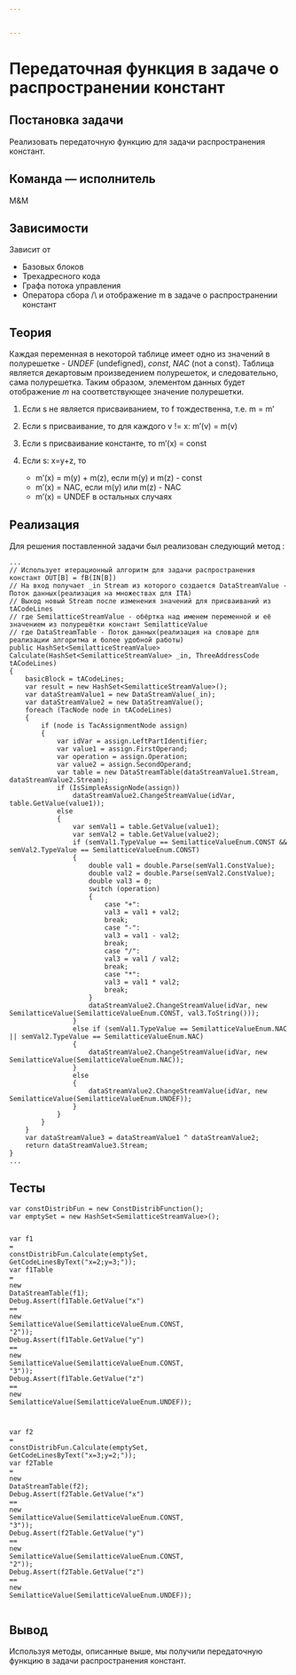 ```yaml
---


---
```


<h1 id="передаточная-функция-в-задаче-о-распространении-констант">Передаточная функция в задаче о распространении констант</h1>
<h2 id="постановка-задачи">Постановка задачи</h2>
<p>Реализовать передаточную функцию для задачи распространения констант.</p>
<h2 id="команда-—-исполнитель">Команда — исполнитель</h2>
<p>M&amp;M</p>
<h2 id="зависимости">Зависимости</h2>
<p>Зависит от</p>
<ul>
<li>Базовых блоков</li>
<li>Трехадресного кода</li>
<li>Графа потока управления</li>
<li>Оператора сбора /\ и отображение m в задаче о распространении констант</li>
</ul>
<h2 id="теория">Теория</h2>
<p>Каждая переменная в некоторой таблице имеет одно из значений в полурешетке - <em>UNDEF</em> (undefigned), <em>const</em>, <em>NAC</em> (not a const). Таблица является декартовым произведением полурешеток, и следовательно, сама полурешетка. Таким образом, элементом данных будет отображение <em>m</em> на соответствующее значение полурешетки.</p>
<ol>
<li>
<p>Если s не является присваиванием, то f тождественна, т.е. m = m’</p>
</li>
<li>
<p>Если s присваивание, то для каждого v != x: m’(v) = m(v)</p>
</li>
<li>
<p>Если s присваивание константе, то m’(x) = const</p>
</li>
<li>
<p>Если s: x=y+z, то</p>
<ul>
<li>m’(x) = m(y) + m(z), если m(y) и m(z) - const</li>
<li>m’(x) = NAC, если m(y) или m(z) - NAC</li>
<li>m’(x) = UNDEF в остальных случаях</li>
</ul>
</li>
</ol>
<h2 id="реализация">Реализация</h2>
<p>Для решения поставленной задачи был реализован следующий метод :</p>
<pre class=" language-csharp"><code class="prism  language-csharp"><span class="token punctuation">.</span><span class="token punctuation">.</span><span class="token punctuation">.</span>
<span class="token comment">// Использует итерационный алгоритм для задачи распространения констант OUT[B] = fB(IN[B])</span>
<span class="token comment">// На вход получает _in Stream из которого создается DataStreamValue - Поток данных(реализация на множествах для ITA)</span>
<span class="token comment">// Выход новый Stream после изменения значений для присваиваний из tACodeLines</span>
<span class="token comment">// где SemilatticeStreamValue - обёртка над именем переменной и её значением из полурешётки констант SemilatticeValue</span>
<span class="token comment">// где DataStreamTable - Поток данных(реализация на словаре для реализации алгоритма и более удобной работы)</span>
<span class="token keyword">public</span> HashSet<span class="token operator">&lt;</span>SemilatticeStreamValue<span class="token operator">&gt;</span> <span class="token function">Calculate</span><span class="token punctuation">(</span>HashSet<span class="token operator">&lt;</span>SemilatticeStreamValue<span class="token operator">&gt;</span> _in<span class="token punctuation">,</span> ThreeAddressCode tACodeLines<span class="token punctuation">)</span>
<span class="token punctuation">{</span>
	basicBlock <span class="token operator">=</span> tACodeLines<span class="token punctuation">;</span>
	<span class="token keyword">var</span> result <span class="token operator">=</span> <span class="token keyword">new</span> <span class="token class-name">HashSet</span><span class="token operator">&lt;</span>SemilatticeStreamValue<span class="token operator">&gt;</span><span class="token punctuation">(</span><span class="token punctuation">)</span><span class="token punctuation">;</span>
	<span class="token keyword">var</span> dataStreamValue1 <span class="token operator">=</span> <span class="token keyword">new</span> <span class="token class-name">DataStreamValue</span><span class="token punctuation">(</span>_in<span class="token punctuation">)</span><span class="token punctuation">;</span>
	<span class="token keyword">var</span> dataStreamValue2 <span class="token operator">=</span> <span class="token keyword">new</span> <span class="token class-name">DataStreamValue</span><span class="token punctuation">(</span><span class="token punctuation">)</span><span class="token punctuation">;</span>
	<span class="token keyword">foreach</span> <span class="token punctuation">(</span>TacNode node <span class="token keyword">in</span> tACodeLines<span class="token punctuation">)</span>
	<span class="token punctuation">{</span>
		<span class="token keyword">if</span> <span class="token punctuation">(</span>node <span class="token keyword">is</span> TacAssignmentNode assign<span class="token punctuation">)</span>
		<span class="token punctuation">{</span>
			<span class="token keyword">var</span> idVar <span class="token operator">=</span> assign<span class="token punctuation">.</span>LeftPartIdentifier<span class="token punctuation">;</span>
			<span class="token keyword">var</span> value1 <span class="token operator">=</span> assign<span class="token punctuation">.</span>FirstOperand<span class="token punctuation">;</span>
			<span class="token keyword">var</span> operation <span class="token operator">=</span> assign<span class="token punctuation">.</span>Operation<span class="token punctuation">;</span>
			<span class="token keyword">var</span> value2 <span class="token operator">=</span> assign<span class="token punctuation">.</span>SecondOperand<span class="token punctuation">;</span>
			<span class="token keyword">var</span> table <span class="token operator">=</span> <span class="token keyword">new</span> <span class="token class-name">DataStreamTable</span><span class="token punctuation">(</span>dataStreamValue1<span class="token punctuation">.</span>Stream<span class="token punctuation">,</span> dataStreamValue2<span class="token punctuation">.</span>Stream<span class="token punctuation">)</span><span class="token punctuation">;</span>
			<span class="token keyword">if</span> <span class="token punctuation">(</span><span class="token function">IsSimpleAssignNode</span><span class="token punctuation">(</span>assign<span class="token punctuation">)</span><span class="token punctuation">)</span>
				dataStreamValue2<span class="token punctuation">.</span><span class="token function">ChangeStreamValue</span><span class="token punctuation">(</span>idVar<span class="token punctuation">,</span> table<span class="token punctuation">.</span><span class="token function">GetValue</span><span class="token punctuation">(</span>value1<span class="token punctuation">)</span><span class="token punctuation">)</span><span class="token punctuation">;</span>
			<span class="token keyword">else</span>
			<span class="token punctuation">{</span>
				<span class="token keyword">var</span> semVal1 <span class="token operator">=</span> table<span class="token punctuation">.</span><span class="token function">GetValue</span><span class="token punctuation">(</span>value1<span class="token punctuation">)</span><span class="token punctuation">;</span>
				<span class="token keyword">var</span> semVal2 <span class="token operator">=</span> table<span class="token punctuation">.</span><span class="token function">GetValue</span><span class="token punctuation">(</span>value2<span class="token punctuation">)</span><span class="token punctuation">;</span>
				<span class="token keyword">if</span> <span class="token punctuation">(</span>semVal1<span class="token punctuation">.</span>TypeValue <span class="token operator">==</span> SemilatticeValueEnum<span class="token punctuation">.</span>CONST <span class="token operator">&amp;&amp;</span> semVal2<span class="token punctuation">.</span>TypeValue <span class="token operator">==</span> SemilatticeValueEnum<span class="token punctuation">.</span>CONST<span class="token punctuation">)</span>
				<span class="token punctuation">{</span>
					<span class="token keyword">double</span> val1 <span class="token operator">=</span> <span class="token keyword">double</span><span class="token punctuation">.</span><span class="token function">Parse</span><span class="token punctuation">(</span>semVal1<span class="token punctuation">.</span>ConstValue<span class="token punctuation">)</span><span class="token punctuation">;</span>
					<span class="token keyword">double</span> val2 <span class="token operator">=</span> <span class="token keyword">double</span><span class="token punctuation">.</span><span class="token function">Parse</span><span class="token punctuation">(</span>semVal2<span class="token punctuation">.</span>ConstValue<span class="token punctuation">)</span><span class="token punctuation">;</span>
					<span class="token keyword">double</span> val3 <span class="token operator">=</span> <span class="token number">0</span><span class="token punctuation">;</span>
					<span class="token keyword">switch</span> <span class="token punctuation">(</span>operation<span class="token punctuation">)</span>
					<span class="token punctuation">{</span>
						<span class="token keyword">case</span> <span class="token string">"+"</span><span class="token punctuation">:</span>
						val3 <span class="token operator">=</span> val1 <span class="token operator">+</span> val2<span class="token punctuation">;</span>
						<span class="token keyword">break</span><span class="token punctuation">;</span>
						<span class="token keyword">case</span> <span class="token string">"-"</span><span class="token punctuation">:</span>
						val3 <span class="token operator">=</span> val1 <span class="token operator">-</span> val2<span class="token punctuation">;</span>
						<span class="token keyword">break</span><span class="token punctuation">;</span>
						<span class="token keyword">case</span> <span class="token string">"/"</span><span class="token punctuation">:</span>
						val3 <span class="token operator">=</span> val1 <span class="token operator">/</span> val2<span class="token punctuation">;</span>
						<span class="token keyword">break</span><span class="token punctuation">;</span>
						<span class="token keyword">case</span> <span class="token string">"*"</span><span class="token punctuation">:</span>
						val3 <span class="token operator">=</span> val1 <span class="token operator">*</span> val2<span class="token punctuation">;</span>
						<span class="token keyword">break</span><span class="token punctuation">;</span>
					<span class="token punctuation">}</span>
					dataStreamValue2<span class="token punctuation">.</span><span class="token function">ChangeStreamValue</span><span class="token punctuation">(</span>idVar<span class="token punctuation">,</span> <span class="token keyword">new</span> <span class="token class-name">SemilatticeValue</span><span class="token punctuation">(</span>SemilatticeValueEnum<span class="token punctuation">.</span>CONST<span class="token punctuation">,</span> val3<span class="token punctuation">.</span><span class="token function">ToString</span><span class="token punctuation">(</span><span class="token punctuation">)</span><span class="token punctuation">)</span><span class="token punctuation">)</span><span class="token punctuation">;</span>
				<span class="token punctuation">}</span>
				<span class="token keyword">else</span> <span class="token keyword">if</span> <span class="token punctuation">(</span>semVal1<span class="token punctuation">.</span>TypeValue <span class="token operator">==</span> SemilatticeValueEnum<span class="token punctuation">.</span>NAC <span class="token operator">||</span> semVal2<span class="token punctuation">.</span>TypeValue <span class="token operator">==</span> SemilatticeValueEnum<span class="token punctuation">.</span>NAC<span class="token punctuation">)</span>
				<span class="token punctuation">{</span>
					dataStreamValue2<span class="token punctuation">.</span><span class="token function">ChangeStreamValue</span><span class="token punctuation">(</span>idVar<span class="token punctuation">,</span> <span class="token keyword">new</span> <span class="token class-name">SemilatticeValue</span><span class="token punctuation">(</span>SemilatticeValueEnum<span class="token punctuation">.</span>NAC<span class="token punctuation">)</span><span class="token punctuation">)</span><span class="token punctuation">;</span>
				<span class="token punctuation">}</span>
				<span class="token keyword">else</span>
				<span class="token punctuation">{</span>
					dataStreamValue2<span class="token punctuation">.</span><span class="token function">ChangeStreamValue</span><span class="token punctuation">(</span>idVar<span class="token punctuation">,</span> <span class="token keyword">new</span> <span class="token class-name">SemilatticeValue</span><span class="token punctuation">(</span>SemilatticeValueEnum<span class="token punctuation">.</span>UNDEF<span class="token punctuation">)</span><span class="token punctuation">)</span><span class="token punctuation">;</span>
				<span class="token punctuation">}</span>
			<span class="token punctuation">}</span>
		<span class="token punctuation">}</span>
	<span class="token punctuation">}</span>
	<span class="token keyword">var</span> dataStreamValue3 <span class="token operator">=</span> dataStreamValue1 <span class="token operator">^</span> dataStreamValue2<span class="token punctuation">;</span>
	<span class="token keyword">return</span> dataStreamValue3<span class="token punctuation">.</span>Stream<span class="token punctuation">;</span>
<span class="token punctuation">}</span>
<span class="token punctuation">.</span><span class="token punctuation">.</span><span class="token punctuation">.</span>
</code></pre>
<h2 id="тесты">Тесты</h2>
<pre class=" language-csharp"><code class="prism  language-csharp"><span class="token keyword">var</span> constDistribFun <span class="token operator">=</span> <span class="token keyword">new</span> <span class="token class-name">ConstDistribFunction</span><span class="token punctuation">(</span><span class="token punctuation">)</span><span class="token punctuation">;</span>
<span class="token keyword">var</span> emptySet <span class="token operator">=</span> <span class="token keyword">new</span> <span class="token class-name">HashSet</span><span class="token operator">&lt;</span>SemilatticeStreamValue<span class="token operator">&gt;</span><span class="token punctuation">(</span><span class="token punctuation">)</span><span class="token punctuation">;</span>

<span class="token keyword">var</span> f1 <span class="token operator">=</span> constDistribFun<span class="token punctuation">.</span><span class="token function">Calculate</span><span class="token punctuation">(</span>emptySet<span class="token punctuation">,</span> <span class="token function">GetCodeLinesByText</span><span class="token punctuation">(</span><span class="token string">"x=2;y=3;"</span><span class="token punctuation">)</span><span class="token punctuation">)</span><span class="token punctuation">;</span>
<span class="token keyword">var</span> f1Table <span class="token operator">=</span> <span class="token keyword">new</span> <span class="token class-name">DataStreamTable</span><span class="token punctuation">(</span>f1<span class="token punctuation">)</span><span class="token punctuation">;</span>
Debug<span class="token punctuation">.</span><span class="token function">Assert</span><span class="token punctuation">(</span>f1Table<span class="token punctuation">.</span><span class="token function">GetValue</span><span class="token punctuation">(</span><span class="token string">"x"</span><span class="token punctuation">)</span> <span class="token operator">==</span> <span class="token keyword">new</span> <span class="token class-name">SemilatticeValue</span><span class="token punctuation">(</span>SemilatticeValueEnum<span class="token punctuation">.</span>CONST<span class="token punctuation">,</span> <span class="token string">"2"</span><span class="token punctuation">)</span><span class="token punctuation">)</span><span class="token punctuation">;</span>
Debug<span class="token punctuation">.</span><span class="token function">Assert</span><span class="token punctuation">(</span>f1Table<span class="token punctuation">.</span><span class="token function">GetValue</span><span class="token punctuation">(</span><span class="token string">"y"</span><span class="token punctuation">)</span> <span class="token operator">==</span> <span class="token keyword">new</span> <span class="token class-name">SemilatticeValue</span><span class="token punctuation">(</span>SemilatticeValueEnum<span class="token punctuation">.</span>CONST<span class="token punctuation">,</span> <span class="token string">"3"</span><span class="token punctuation">)</span><span class="token punctuation">)</span><span class="token punctuation">;</span>
Debug<span class="token punctuation">.</span><span class="token function">Assert</span><span class="token punctuation">(</span>f1Table<span class="token punctuation">.</span><span class="token function">GetValue</span><span class="token punctuation">(</span><span class="token string">"z"</span><span class="token punctuation">)</span> <span class="token operator">==</span> <span class="token keyword">new</span> <span class="token class-name">SemilatticeValue</span><span class="token punctuation">(</span>SemilatticeValueEnum<span class="token punctuation">.</span>UNDEF<span class="token punctuation">)</span><span class="token punctuation">)</span><span class="token punctuation">;</span>

<span class="token keyword">var</span> f2 <span class="token operator">=</span> constDistribFun<span class="token punctuation">.</span><span class="token function">Calculate</span><span class="token punctuation">(</span>emptySet<span class="token punctuation">,</span> <span class="token function">GetCodeLinesByText</span><span class="token punctuation">(</span><span class="token string">"x=3;y=2;"</span><span class="token punctuation">)</span><span class="token punctuation">)</span><span class="token punctuation">;</span>
<span class="token keyword">var</span> f2Table <span class="token operator">=</span> <span class="token keyword">new</span> <span class="token class-name">DataStreamTable</span><span class="token punctuation">(</span>f2<span class="token punctuation">)</span><span class="token punctuation">;</span>
Debug<span class="token punctuation">.</span><span class="token function">Assert</span><span class="token punctuation">(</span>f2Table<span class="token punctuation">.</span><span class="token function">GetValue</span><span class="token punctuation">(</span><span class="token string">"x"</span><span class="token punctuation">)</span> <span class="token operator">==</span> <span class="token keyword">new</span> <span class="token class-name">SemilatticeValue</span><span class="token punctuation">(</span>SemilatticeValueEnum<span class="token punctuation">.</span>CONST<span class="token punctuation">,</span> <span class="token string">"3"</span><span class="token punctuation">)</span><span class="token punctuation">)</span><span class="token punctuation">;</span>
Debug<span class="token punctuation">.</span><span class="token function">Assert</span><span class="token punctuation">(</span>f2Table<span class="token punctuation">.</span><span class="token function">GetValue</span><span class="token punctuation">(</span><span class="token string">"y"</span><span class="token punctuation">)</span> <span class="token operator">==</span> <span class="token keyword">new</span> <span class="token class-name">SemilatticeValue</span><span class="token punctuation">(</span>SemilatticeValueEnum<span class="token punctuation">.</span>CONST<span class="token punctuation">,</span> <span class="token string">"2"</span><span class="token punctuation">)</span><span class="token punctuation">)</span><span class="token punctuation">;</span>
Debug<span class="token punctuation">.</span><span class="token function">Assert</span><span class="token punctuation">(</span>f2Table<span class="token punctuation">.</span><span class="token function">GetValue</span><span class="token punctuation">(</span><span class="token string">"z"</span><span class="token punctuation">)</span> <span class="token operator">==</span> <span class="token keyword">new</span> <span class="token class-name">SemilatticeValue</span><span class="token punctuation">(</span>SemilatticeValueEnum<span class="token punctuation">.</span>UNDEF<span class="token punctuation">)</span><span class="token punctuation">)</span><span class="token punctuation">;</span>
</code></pre>
<h2 id="вывод">Вывод</h2>
<p>Используя методы, описанные выше, мы получили передаточную функцию в задачи распространения констант.</p>

